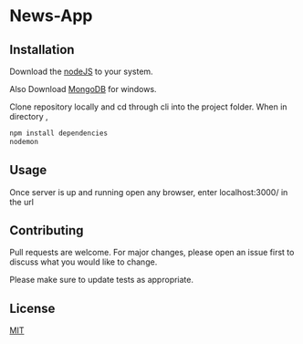 # News-App


## Installation
Download the [nodeJS](https://nodejs.org/en/) to your system.

Also Download [MongoDB](https://docs.mongodb.com/manual/tutorial/install-mongodb-on-windows/) for windows.

Clone repository locally and cd through cli into the project folder.
When in directory ,
```bash
npm install dependencies
nodemon
```
## Usage
Once server is up and running open any browser, enter localhost:3000/ in the url

## Contributing
Pull requests are welcome. For major changes, please open an issue first to discuss what you would like to change.

Please make sure to update tests as appropriate.

## License
[MIT](https://choosealicense.com/licenses/mit/)
